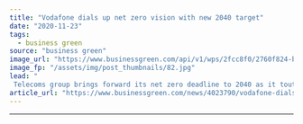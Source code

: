 ```yaml
---
title: "Vodafone dials up net zero vision with new 2040 target"
date: "2020-11-23"
tags: 
  - business green
source: "business green"
image_url: "https://www.businessgreen.com/api/v1/wps/2fcc8f0/2760f824-bb9d-48a7-bbff-52f042871c16/4/vodafone-building-2015-185x114.jpg"
image_fp: "/assets/img/post_thumbnails/82.jpg"
lead: "
 Telecoms group brings forward its net zero deadline to 2040 as it touts new 2030 carbon reduction targets validated by the Science-Based Targets initiative ..."
article_url: "https://www.businessgreen.com/news/4023790/vodafone-dials-net-zero-vision-2040-target"
---
```


---
